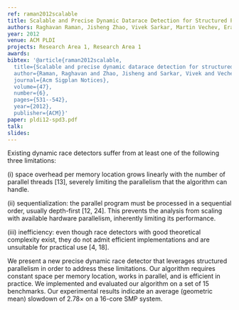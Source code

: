 ```yaml
---
ref: raman2012scalable
title: Scalable and Precise Dynamic Datarace Detection for Structured Parallelism
authors: Raghavan Raman, Jisheng Zhao, Vivek Sarkar, Martin Vechev, Eran Yahav 
year: 2012
venue: ACM PLDI
projects: Research Area 1, Research Area 1
awards:
bibtex: '@article{raman2012scalable,
  title={Scalable and precise dynamic datarace detection for structured parallelism},
  author={Raman, Raghavan and Zhao, Jisheng and Sarkar, Vivek and Vechev, Martin and Yahav, Eran},
  journal={Acm Sigplan Notices},
  volume={47},
  number={6},
  pages={531--542},
  year={2012},
  publisher={ACM}}'
paper: pldi12-spd3.pdf
talk: 
slides: 
---
```


Existing dynamic race detectors suffer from at least one of the following three limitations:

(i) space overhead per memory location grows linearly with the number of parallel threads [13], severely limiting the parallelism that the algorithm can handle.

(ii) sequentialization: the parallel program must be processed in a sequential order, usually depth-first [12, 24]. This prevents the analysis from scaling with available hardware parallelism, inherently limiting its performance.

(iii) inefficiency: even though race detectors with good theoretical complexity exist, they do not admit efficient implementations and are unsuitable for practical use [4, 18].

We present a new precise dynamic race detector that leverages structured parallelism in order to address these limitations. Our algorithm requires constant space per memory location, works in parallel, and is efficient in practice. We implemented and evaluated our algorithm on a set of 15 benchmarks. Our experimental results indicate an average (geometric mean) slowdown of 2.78× on a 16-core SMP system.